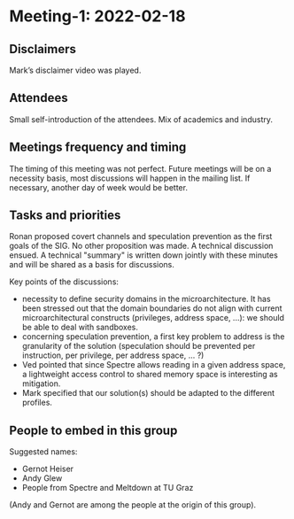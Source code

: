 # Meeting-1: 2022-02-18

## Disclaimers

Mark’s disclaimer video was played.

## Attendees

Small self-introduction of the attendees. Mix of academics and industry.

## Meetings frequency and timing

The timing of this meeting was not perfect.
Future meetings will be on a necessity basis, most discussions will happen in the mailing list.
If necessary, another day of week would be better.

## Tasks and priorities

Ronan proposed covert channels and speculation prevention as the first goals of the SIG. No other proposition was made.
A technical discussion ensued. A technical "summary" is written down jointly with these minutes and will be shared as a basis for discussions.

Key points of the discussions:
- necessity to define security domains in the microarchitecture. It has been stressed out that the domain boundaries do not align with current microarchitectural constructs (privileges, address space, ...): we should be able to deal with sandboxes.
- concerning speculation prevention, a first key problem to address is the granularity of the solution (speculation should be prevented per instruction, per privilege, per address space, ... ?)
- Ved pointed that since Spectre allows reading in a given address space, a lightweight access control to shared memory space is interesting as mitigation.
- Mark specified that our solution(s) should be adapted to the different profiles.


## People to embed in this group

Suggested names:

- Gernot Heiser
- Andy Glew
- People from Spectre and Meltdown at TU Graz

(Andy and Gernot are among the people at the origin of this group).


